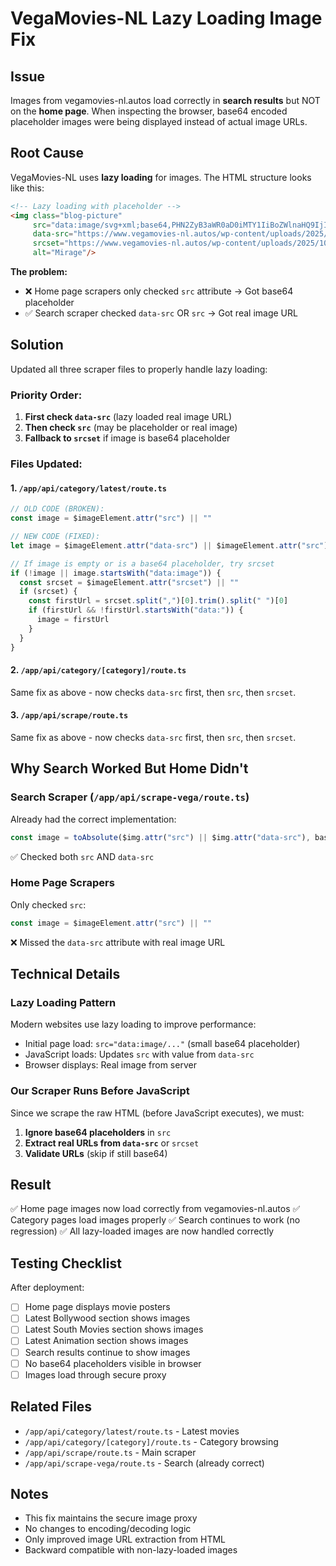# VegaMovies-NL Lazy Loading Image Fix

## Issue
Images from vegamovies-nl.autos load correctly in **search results** but NOT on the **home page**. When inspecting the browser, base64 encoded placeholder images were being displayed instead of actual image URLs.

## Root Cause
VegaMovies-NL uses **lazy loading** for images. The HTML structure looks like this:

```html
<!-- Lazy loading with placeholder -->
<img class="blog-picture" 
     src="data:image/svg+xml;base64,PHN2ZyB3aWR0aD0iMTY1IiBoZWlnaHQ9IjI0OCIgeG1sbnM9Imh0dHA6Ly93d3cudzMub3JnLzIwMDAvc3ZnIj48L3N2Zz4="
     data-src="https://www.vegamovies-nl.autos/wp-content/uploads/2025/10/Mirage-165x248.jpg"
     srcset="https://www.vegamovies-nl.autos/wp-content/uploads/2025/10/Mirage-165x248.jpg 165w, ..."
     alt="Mirage"/>
```

**The problem:**
- ❌ Home page scrapers only checked `src` attribute → Got base64 placeholder
- ✅ Search scraper checked `data-src` OR `src` → Got real image URL

## Solution
Updated all three scraper files to properly handle lazy loading:

### Priority Order:
1. **First check `data-src`** (lazy loaded real image URL)
2. **Then check `src`** (may be placeholder or real image)
3. **Fallback to `srcset`** if image is base64 placeholder

### Files Updated:

#### 1. `/app/api/category/latest/route.ts`
```typescript
// OLD CODE (BROKEN):
const image = $imageElement.attr("src") || ""

// NEW CODE (FIXED):
let image = $imageElement.attr("data-src") || $imageElement.attr("src") || ""

// If image is empty or is a base64 placeholder, try srcset
if (!image || image.startsWith("data:image")) {
  const srcset = $imageElement.attr("srcset") || ""
  if (srcset) {
    const firstUrl = srcset.split(",")[0].trim().split(" ")[0]
    if (firstUrl && !firstUrl.startsWith("data:")) {
      image = firstUrl
    }
  }
}
```

#### 2. `/app/api/category/[category]/route.ts`
Same fix as above - now checks `data-src` first, then `src`, then `srcset`.

#### 3. `/app/api/scrape/route.ts`
Same fix as above - now checks `data-src` first, then `src`, then `srcset`.

## Why Search Worked But Home Didn't

### Search Scraper (`/app/api/scrape-vega/route.ts`)
Already had the correct implementation:
```typescript
const image = toAbsolute($img.attr("src") || $img.attr("data-src"), base)
```
✅ Checked both `src` AND `data-src`

### Home Page Scrapers
Only checked `src`:
```typescript
const image = $imageElement.attr("src") || ""
```
❌ Missed the `data-src` attribute with real image URL

## Technical Details

### Lazy Loading Pattern
Modern websites use lazy loading to improve performance:
- Initial page load: `src="data:image/..."` (small base64 placeholder)
- JavaScript loads: Updates `src` with value from `data-src`
- Browser displays: Real image from server

### Our Scraper Runs Before JavaScript
Since we scrape the raw HTML (before JavaScript executes), we must:
1. **Ignore base64 placeholders** in `src`
2. **Extract real URLs from `data-src`** or `srcset`
3. **Validate URLs** (skip if still base64)

## Result
✅ Home page images now load correctly from vegamovies-nl.autos
✅ Category pages load images properly
✅ Search continues to work (no regression)
✅ All lazy-loaded images are now handled correctly

## Testing Checklist
After deployment:
- [ ] Home page displays movie posters
- [ ] Latest Bollywood section shows images
- [ ] Latest South Movies section shows images
- [ ] Latest Animation section shows images
- [ ] Search results continue to show images
- [ ] No base64 placeholders visible in browser
- [ ] Images load through secure proxy

## Related Files
- `/app/api/category/latest/route.ts` - Latest movies
- `/app/api/category/[category]/route.ts` - Category browsing
- `/app/api/scrape/route.ts` - Main scraper
- `/app/api/scrape-vega/route.ts` - Search (already correct)

## Notes
- This fix maintains the secure image proxy
- No changes to encoding/decoding logic
- Only improved image URL extraction from HTML
- Backward compatible with non-lazy-loaded images
